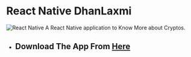 # React Native DhanLaxmi

 <img alt="React Native" src="https://img.shields.io/badge/React-Native-blue.svg?longCache=true&style=flat-square" />
A React Native application to Know More about Cryptos.

- ## Download The App From [Here](https://exp-shell-app-assets.s3.us-west-1.amazonaws.com/android/%40sagargoyal/DhanLaxmi-5db08d29b69045a38cd47af3792db25c-signed.apk)
